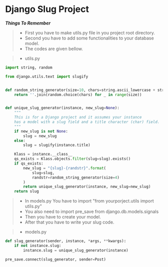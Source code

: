 # Django Slug Project

***Things To Remember***
> - First you have to make utils.py file in you project root directory.
> - Second you have to add some functionalities to your database model.
> - The codes are given bellow.

> - utils.py

```python
import string, random

from django.utils.text import slugify


def random_string_generator(size=10, chars=string.ascii_lowercase + string.digits):
    return ''.join(random.choice(chars) for _ in range(size))


def unique_slug_generator(instance, new_slug=None):
    """
    This is for a Django project and it assumes your instance 
    has a model with a slug field and a title character (char) field.
    """
    if new_slug is not None:
        slug = new_slug
    else:
        slug = slugify(instance.title)

    Klass = instance.__class__
    qs_exists = Klass.objects.filter(slug=slug).exists()
    if qs_exists:
        new_slug = "{slug}-{randstr}".format(
            slug=slug,
            randstr=random_string_generator(size=4)
        )
        return unique_slug_generator(instance, new_slug=new_slug)
    return slug
```
> - In models.py You have to import "from yourporject.utils import utils.py"
> - You also need to import pre_save from django.db.models.signals
> - Then you have to create your model.
> - After that you have to write your slug code.

> - models.py
```python
def slug_generator(sender, instance, *args, **kwargs):
    if not instance.slug:
        instance.slug = unique_slug_generator(instance)

pre_save.connect(slug_generator, sender=Post)
```